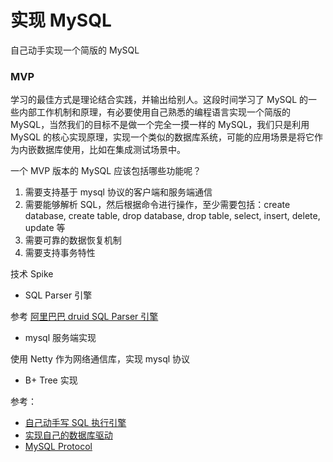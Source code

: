 # 实现 MySQL

自己动手实现一个简版的 MySQL

### MVP

学习的最佳方式是理论结合实践，并输出给别人。这段时间学习了 MySQL 的一些内部工作机制和原理，有必要使用自己熟悉的编程语言实现一个简版的 MySQL，当然我们的目标不是做一个完全一摸一样的 MySQL，我们只是利用 MySQL 的核心实现原理，实现一个类似的数据库系统，可能的应用场景是将它作为内嵌数据库使用，比如在集成测试场景中。

一个 MVP 版本的 MySQL 应该包括哪些功能呢？

1. 需要支持基于 mysql 协议的客户端和服务端通信
2. 需要能够解析 SQL，然后根据命令进行操作，至少需要包括：create database, create table, drop database, drop table, select, insert, delete, update 等
3. 需要可靠的数据恢复机制
4. 需要支持事务特性

技术 Spike

* SQL Parser 引擎

参考 [阿里巴巴 druid SQL Parser 引擎](https://github.com/alibaba/druid/wiki/SQL-Parser)

* mysql 服务端实现

使用 Netty 作为网络通信库，实现 mysql 协议

* B+ Tree 实现



参考：

* [自己动手写 SQL 执行引擎](https://github.com/chaintechinfo/Freedom)
* [实现自己的数据库驱动](https://github.com/CallMeJiaGu/MySQL-Protocol) 
* [MySQL Protocol](https://github.com/sea-boat/mysql-protocol)

